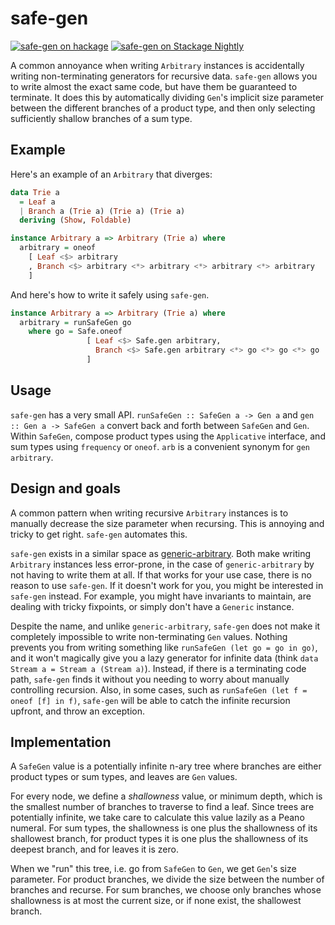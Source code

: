 # safe-gen

[![safe-gen on hackage](https://img.shields.io/hackage/v/safe-gen)](http://hackage.haskell.org/package/safe-gen)
[![safe-gen on Stackage Nightly](https://stackage.org/package/safe-gen/badge/nightly)](https://stackage.org/nightly/package/safe-gen)

A common annoyance when writing `Arbitrary` instances is accidentally writing non-terminating generators for recursive data.
`safe-gen` allows you to write almost the exact same code, but have them be guaranteed to terminate.
It does this by automatically dividing `Gen`'s implicit size parameter between the different branches of a product type, and then only selecting sufficiently shallow branches of a sum type.

## Example

Here's an example of an `Arbitrary` that diverges:

```haskell
data Trie a
  = Leaf a
  | Branch a (Trie a) (Trie a) (Trie a)
  deriving (Show, Foldable)

instance Arbitrary a => Arbitrary (Trie a) where
  arbitrary = oneof
    [ Leaf <$> arbitrary
    , Branch <$> arbitrary <*> arbitrary <*> arbitrary <*> arbitrary
    ]
```

And here's how to write it safely using `safe-gen`.

```haskell
instance Arbitrary a => Arbitrary (Trie a) where
  arbitrary = runSafeGen go
    where go = Safe.oneof
                 [ Leaf <$> Safe.gen arbitrary,
                   Branch <$> Safe.gen arbitrary <*> go <*> go <*> go
                 ]
```

## Usage

`safe-gen` has a very small API.
`runSafeGen :: SafeGen a -> Gen a` and `gen :: Gen a -> SafeGen a` convert back and forth between `SafeGen` and `Gen`.
Within `SafeGen`, compose product types using the `Applicative` interface, and sum types using `frequency` or `oneof`.
`arb` is a convenient synonym for `gen arbitrary`.

## Design and goals

A common pattern when writing recursive `Arbitrary` instances is to manually decrease the size parameter when recursing.
This is annoying and tricky to get right.
`safe-gen` automates this.

`safe-gen` exists in a similar space as [generic-arbitrary](https://github.com/typeable/generic-arbitrary).
Both make writing `Arbitrary` instances less error-prone, in the case of `generic-arbitrary` by not having to write them at all.
If that works for your use case, there is no reason to use `safe-gen`.
If it doesn't work for you, you might be interested in `safe-gen` instead.
For example, you might have invariants to maintain, are dealing with tricky fixpoints, or simply don't have a `Generic` instance.

Despite the name, and unlike `generic-arbitrary`, `safe-gen` does not make it completely impossible to write non-terminating `Gen` values.
Nothing prevents you from writing something like `runSafeGen (let go = go in go)`, and it won't magically give you a lazy generator for infinite data (think `data Stream a = Stream a (Stream a)`).
Instead, if there is a terminating code path, `safe-gen` finds it without you needing to worry about manually controlling recursion.
Also, in some cases, such as `runSafeGen (let f = oneof [f] in f)`, `safe-gen` will be able to catch the infinite recursion upfront, and throw an exception.

## Implementation

A `SafeGen` value is a potentially infinite n-ary tree where branches are either product types or sum types, and leaves are `Gen` values.

For every node, we define a _shallowness_ value, or minimum depth, which is the smallest number of branches to traverse to find a leaf.
Since trees are potentially infinite, we take care to calculate this value lazily as a Peano numeral.
For sum types, the shallowness is one plus the shallowness of its shallowest branch, for product types it is one plus the shallowness of its deepest branch, and for leaves it is zero.

When we "run" this tree, i.e. go from `SafeGen` to `Gen`, we get `Gen`'s size parameter.
For product branches, we divide the size between the number of branches and recurse.
For sum branches, we choose only branches whose shallowness is at most the current size, or if none exist, the shallowest branch.
